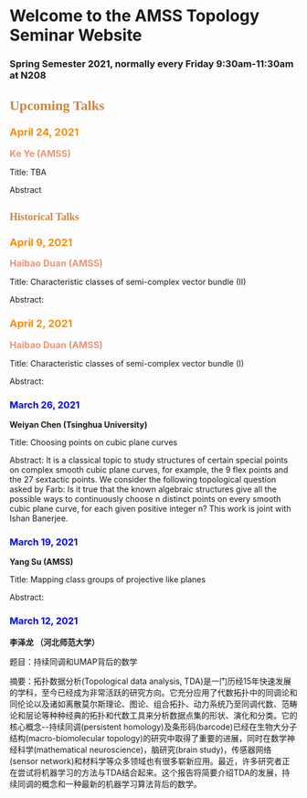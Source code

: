 # Welcome to the AMSS Topology Seminar Website 

### Spring Semester 2021, normally every Friday 9:30am-11:30am at N208 

## <font color=Peru size=5 face="黑体">Upcoming Talks</font>

### <font color=Darkorange size=4>April 24, 2021</font>
**<font color=DarkSalmon size=3>Ke Ye (AMSS)</font>**

Title: TBA

Abstract


## <font color=Peru size=4 face="黑体">Historical Talks</font>

### <font color=Darkorange size=4>April 9, 2021</font>
**<font color=DarkSalmon size=3>Haibao Duan (AMSS)</font>**

Title: Characteristic classes of semi-complex vector bundle (II)

Abstract:


### <font color=Darkorange size=4>April 2, 2021</font>
**<font color=DarkSalmon size=3>Haibao Duan (AMSS)</font>**


Title: Characteristic classes of semi-complex vector bundle (I)

Abstract:

### <font color=blue>March 26, 2021</font>
**Weiyan Chen (Tsinghua University)**

Title: Choosing points on cubic plane curves

Abstract: It is a classical topic to study structures of certain special points on complex smooth cubic plane curves, for example, the 9 flex points and the 27 sextactic points. We consider the following topological question asked by Farb: Is it true that the known algebraic structures give all the possible ways to continuously choose n distinct points on every smooth cubic plane curve, for each given positive integer n? This work is joint with Ishan Banerjee.


### <font color=blue>March 19, 2021</font>
**Yang Su (AMSS)**

Title: Mapping class groups of projective like planes

Abstract:


### <font color=blue>March 12, 2021</font>
**李泽龙 （河北师范大学）**

题目：持续同调和UMAP背后的数学

摘要：拓扑数据分析(Topological data analysis, TDA)是一门历经15年快速发展的学科，至今已经成为非常活跃的研究方向。它充分应用了代数拓扑中的同调论和同伦论以及诸如离散莫尔斯理论、图论、组合拓扑、动力系统乃至同调代数、范畴论和层论等种种经典的拓扑和代数工具来分析数据点集的形状、演化和分类。它的核心概念--持续同调(persistent homology)及条形码(barcode)已经在生物大分子结构(macro-biomolecular topology)的研究中取得了重要的进展，同时在数学神经科学(mathematical neuroscience)，脑研究(brain study)，传感器网络(sensor network)和材料学等众多领域也有很多崭新应用。最近，许多研究者正在尝试将机器学习的方法与TDA结合起来。这个报告将简要介绍TDA的发展，持续同调的概念和一种最新的机器学习算法背后的数学。


